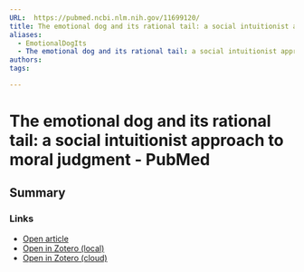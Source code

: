```yaml
---
URL:  https://pubmed.ncbi.nlm.nih.gov/11699120/
title: The emotional dog and its rational tail: a social intuitionist approach to moral judgment - PubMed
aliases:
  - EmotionalDogIts
  - The emotional dog and its rational tail: a social intuitionist approach to moral judgment - PubMed
authors: 
tags: 

---
```

# The emotional dog and its rational tail: a social intuitionist approach to moral judgment - PubMed
## Summary


### Links
- [Open article](https://pubmed.ncbi.nlm.nih.gov/11699120/)
- [Open in Zotero (local)](zotero://select/library/items/EL7BDMH8)
- [Open in Zotero (cloud)](http://zotero.org/users/8012208/items/EL7BDMH8)